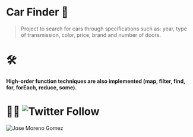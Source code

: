 # Car Finder 🚀

> Project to search for cars through specifications such as: year, type of transmission, color, price, brand and number of doors.

# 🛠
#### High-order function techniques are also implemented (map, filter, find, for, forEach, reduce, some).


# 👨‍💻 ![Twitter Follow](https://img.shields.io/twitter/follow/Gzjosemgz?style=social)
![Jose Moreno Gomez](https://repository-images.githubusercontent.com/270121539/159ba000-ac16-11ea-936d-0353c04e7b6d)

